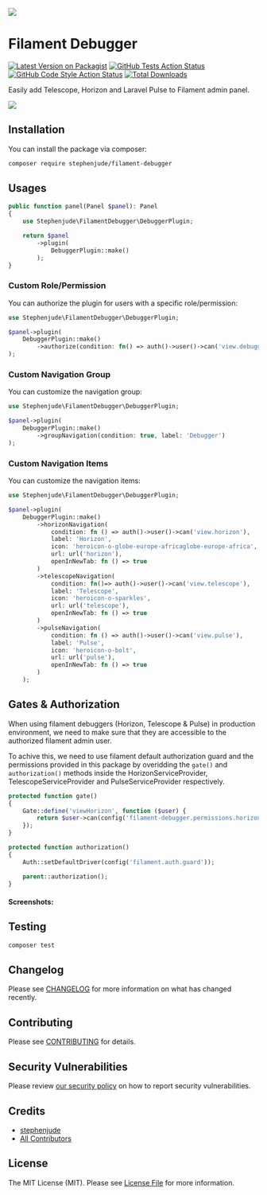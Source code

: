 ![](https://raw.githubusercontent.com/stephenjude/filament-debugger/main/art/banner.jpg)

# Filament Debugger

[![Latest Version on Packagist](https://img.shields.io/packagist/v/stephenjude/filament-debugger.svg?style=flat-square)](https://packagist.org/packages/stephenjude/filament-debugger)
[![GitHub Tests Action Status](https://img.shields.io/github/actions/workflow/status/stephenjude/filament-debugger/run-tests.yml?label=tests)](https://github.com/stephenjude/filament-debugger/actions?query=workflow%3Arun-tests+branch%3Amain)
[![GitHub Code Style Action Status](https://img.shields.io/github/actions/workflow/status/stephenjude/filament-debugger/fix-php-code-style-issues.yml?branch=main&label=code%20style)](https://github.com/stephenjude/filament-debugger/actions?query=workflow%3A"Fix+PHP+code+style+issues"+branch%3Amain)
[![Total Downloads](https://img.shields.io/packagist/dt/stephenjude/filament-debugger.svg?style=flat-square)](https://packagist.org/packages/stephenjude/filament-debugger)

Easily add Telescope, Horizon and Laravel Pulse to Filament admin panel.

![](https://raw.githubusercontent.com/stephenjude/filament-debugger/main/art/screen1.png)

## Installation

You can install the package via composer:

```bash
composer require stephenjude/filament-debugger
```

## Usages
```php
public function panel(Panel $panel): Panel
{
    use Stephenjude\FilamentDebugger\DebuggerPlugin;

    return $panel
        ->plugin(
            DebuggerPlugin::make()
        );
}
```

### Custom Role/Permission
You can authorize the plugin for users with a specific role/permission:

```php
use Stephenjude\FilamentDebugger\DebuggerPlugin;

$panel->plugin(
    DebuggerPlugin::make()
        ->authorize(condition: fn() => auth()->user()->can('view.debuggers'))
);
 ```

### Custom Navigation Group
You can customize the navigation group:

```php
use Stephenjude\FilamentDebugger\DebuggerPlugin;

$panel->plugin(
    DebuggerPlugin::make()
        ->groupNavigation(condition: true, label: 'Debugger')
);
 ```

### Custom Navigation Items
You can customize the navigation items:

```php
use Stephenjude\FilamentDebugger\DebuggerPlugin;

$panel->plugin(
    DebuggerPlugin::make()
        ->horizonNavigation(
            condition: fn () => auth()->user()->can('view.horizon'),
            label: 'Horizon',
            icon: 'heroicon-o-globe-europe-africaglobe-europe-africa',
            url: url('horizon'),
            openInNewTab: fn () => true
        )
        ->telescopeNavigation(
            condition: fn()=> auth()->user()->can('view.telescope'),
            label: 'Telescope',
            icon: 'heroicon-o-sparkles',
            url: url('telescope'),
            openInNewTab: fn () => true
        )
        ->pulseNavigation(
            condition: fn () => auth()->user()->can('view.pulse'),
            label: 'Pulse',
            icon: 'heroicon-o-bolt',
            url: url('pulse'),
            openInNewTab: fn () => true
        )
    );
```

## Gates & Authorization
When using filament debuggers (Horizon, Telescope & Pulse) in production environment, we need to make sure that they are accessible to the authorized filament admin user.

To achive this, we need to use filament default authorization guard and the permissions provided in this package by overidding the `gate()` and  `authorization()` methods inside the HorizonServiceProvider,  TelescopeServiceProvider and PulseServiceProvider respectively.

```php
protected function gate()
{
    Gate::define('viewHorizon', function ($user) {
        return $user->can(config('filament-debugger.permissions.horizon'));
    });
}

protected function authorization()
{
    Auth::setDefaultDriver(config('filament.auth.guard'));

    parent::authorization();
}

```

####  Screenshots:


## Testing

```bash
composer test
```

## Changelog

Please see [CHANGELOG](CHANGELOG.md) for more information on what has changed recently.

## Contributing

Please see [CONTRIBUTING](https://github.com/stephenjude/.github/blob/main/CONTRIBUTING.md) for details.

## Security Vulnerabilities

Please review [our security policy](../../security/policy) on how to report security vulnerabilities.

## Credits

- [stephenjude](https://github.com/stephenjude)
- [All Contributors](../../contributors)

## License

The MIT License (MIT). Please see [License File](LICENSE.md) for more information.
